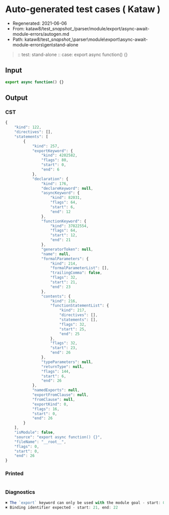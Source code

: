 # Auto-generated test cases ( Kataw )
- Regenerated: 2021-06-06
- From: kataw8/test\__snapshot__/parser/module/export/async-await-module-errors/autogen.md
- Path: kataw8/test\__snapshot__\parser\module\export\async-await-module-errors\gen\stand-alone
> :: test: stand-alone
> :: case: export async function() {}
## Input

`````js
export async function() {}
`````
## Output

### CST

```javascript
{
    "kind": 122,
    "directives": [],
    "statements": [
        {
            "kind": 257,
            "exportKeyword": {
                "kind": 4202582,
                "flags": 80,
                "start": 0,
                "end": 6
            },
            "declaration": {
                "kind": 176,
                "declareKeyword": null,
                "asyncKeyword": {
                    "kind": 82031,
                    "flags": 64,
                    "start": 6,
                    "end": 12
                },
                "functionKeyword": {
                    "kind": 37822554,
                    "flags": 64,
                    "start": 12,
                    "end": 21
                },
                "generatorToken": null,
                "name": null,
                "formalParameters": {
                    "kind": 214,
                    "formalParameterList": [],
                    "trailingComma": false,
                    "flags": 32,
                    "start": 21,
                    "end": 23
                },
                "contents": {
                    "kind": 216,
                    "functionStatementList": {
                        "kind": 217,
                        "directives": [],
                        "statements": [],
                        "flags": 32,
                        "start": 25,
                        "end": 25
                    },
                    "flags": 32,
                    "start": 23,
                    "end": 26
                },
                "typeParameters": null,
                "returnType": null,
                "flags": 144,
                "start": 6,
                "end": 26
            },
            "namedExports": null,
            "exportFromClause": null,
            "fromClause": null,
            "exportKind": 0,
            "flags": 16,
            "start": 0,
            "end": 26
        }
    ],
    "isModule": false,
    "source": "export async function() {}",
    "fileName": "__root__",
    "flags": 0,
    "start": 0,
    "end": 26
}
```

### Printed

```javascript

```

### Diagnostics

```javascript
✖ The `export` keyword can only be used with the module goal - start: 0, end: 6
✖ Binding identifier expected - start: 21, end: 22

```

